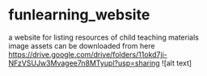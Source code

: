 # funlearning_website
a website for listing resources of child teaching materials</br>
image assets can be downloaded from here</br>
https://drive.google.com/drive/folders/11okd7ji-NFzVSUJw3Mvagee7n8MTyupl?usp=sharing
![alt text]


